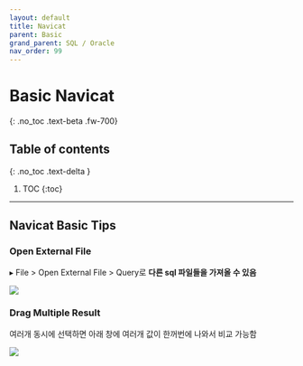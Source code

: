 ```yaml
---
layout: default
title: Navicat
parent: Basic
grand_parent: SQL / Oracle
nav_order: 99
---
```


# Basic Navicat
{: .no_toc .text-beta .fw-700}

## Table of contents
{: .no_toc .text-delta }

1. TOC
{:toc}

---

## Navicat Basic Tips

### Open External File

&#9656; File > Open External File > Query로 **다른 sql 파일들을 가져올 수 있음**

![](https://gekdev.github.io/docs/sql/basic/example/open_file.png)

### Drag Multiple Result

여러개 동시에 선택하면 아래 창에 여러개 값이 한꺼번에 나와서 비교 가능함

![](https://gekdev.github.io/docs/sql/basic/example/drag.JPG)
